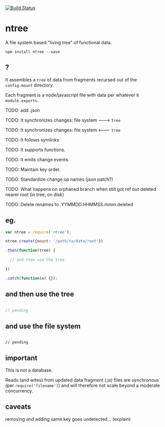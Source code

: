 [![Build Status](https://travis-ci.org/nomilous/ntree.svg)](https://travis-ci.org/nomilous/ntree)

# ntree

A file system based "living tree" of functional data.

`npm install ntree --save`

## ?

It assembles a `tree` of data from fragments recursed out of the `config.mount` directory.

Each fragment is a node/javascript file with data per whatever it `module.exports`.

TODO: add .json

TODO: It synchronizes changes: file system ---> `tree`

TODO: It synchronizes changes: file system <--- `tree`

TODO: It follows symlinks

TODO: It supports functions.

TODO: It emits change events.

TODO: Maintain key order.

TODO: Standardize change op names (json patch?)

TODO: What happens on orphaned branch when still got ref but deleted nearer root (in tree, on disk)

TODO: Delete renames to .YYMMDD.HHMMSS.mmm.deleted

## eg.

```javascript
var ntree = require('ntree');

ntree.create({mount: '/path/to/data/root'})

.then(function(tree) {
  
  // and then use the tree

})

.catch(function(e) {});

```

## and then use the tree

```javascript

// pending

```


## and use the file system

```

// pending

```

## important

This is not a database.

Reads (and wites) from updated data fragment (.js) files are synchronous (per `require('filename')`) and will therefore not scale beyond a moderate concurrency.


## caveats

removing and adding same key goes undetected... (explain) 
